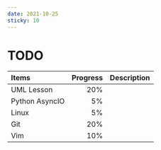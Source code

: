 ```yaml
---
date: 2021-10-25
sticky: 10
---
```


# TODO

| Items          | Progress | Description |
| :------------- | -------: | :---------- |
| UML Lesson     |      20% |             |
| Python AsyncIO |       5% |             |
| Linux          |       5% |             |
| Git            |      20% |             |
| Vim            |      10% |             |




